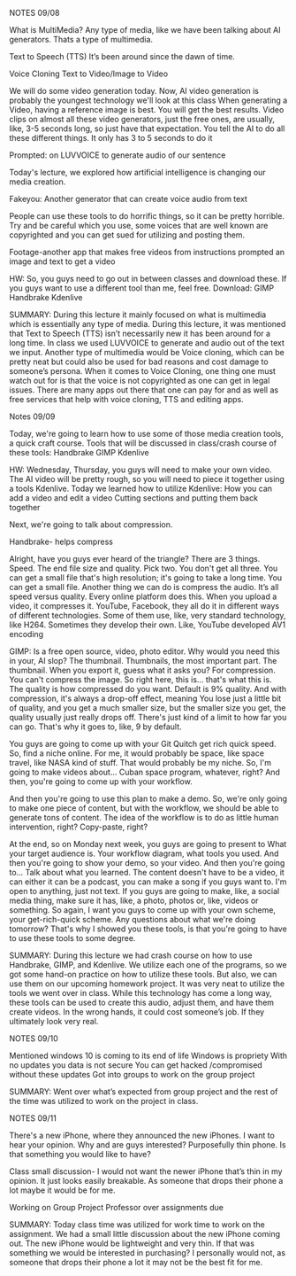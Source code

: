 NOTES 09/08

What is MultiMedia?
Any type of media, like we have been talking about AI generators. Thats a type of multimedia.

Text to Speech (TTS)
It’s been around since the dawn of time.

Voice Cloning
Text to Video/Image to Video

We will do some video generation today. Now, AI video generation is probably the youngest technology we'll look at this class
When generating a Video, having a reference image is best. You will get the best results.
Video clips on almost all these video generators, just the free ones, are usually, like, 3-5 seconds long, so just have that expectation. You tell the AI to do all these different things. It only has 3 to 5 seconds to do it

Prompted: on LUVVOICE to generate audio of our sentence

Today's lecture, we explored how artificial intelligence is changing our media creation.

Fakeyou: Another generator that can create voice audio from text

People can use these tools to do horrific things, so it can be pretty horrible. 
Try and be careful which you use, some voices that are well known are copyrighted and you can get sued for utilizing and posting them.

Footage-another app that makes free videos from instructions
prompted an image and text to get a video

HW: 
So, you guys need to go out in between classes and download these. If you guys want to use a different tool than me, feel free.
Download:
GIMP
Handbrake
Kdenlive

SUMMARY:
 During this lecture it mainly focused on what is multimedia which is essentially any type of media. During this lecture, it was mentioned that Text to Speech (TTS) isn’t necessarily new it has been around for a long time. In class we used LUVVOICE to generate and audio out of the text we input. Another type of multimedia would be Voice cloning, which can be pretty neat but could also be used for bad reasons and cost damage to someone’s persona. When it comes to Voice Cloning, one thing one must watch out for is that the voice is not copyrighted as one can get in legal issues. There are many apps out there that one can pay for and as well as free services that help with voice cloning, TTS and editing apps.



Notes 09/09

Today, we're going to learn how to use some of those media creation tools, a quick craft course.
Tools that will be discussed in class/crash course of these tools:
Handbrake
GIMP
Kdenlive

HW: 
Wednesday, Thursday, you guys will need to make your own video. The AI video will be pretty rough, so you will need to piece it together using a tools Kdenlive.
Today we learned how to utilize Kdenlive:
How you can add a video and edit a video
Cutting sections and putting them back together 

Next, we're going to talk about compression.

Handbrake- helps compress

Alright, have you guys ever heard of the triangle? There are 3 things. Speed.
The end file size and quality. Pick two. You don't get all three. You can get a small file that's high resolution; it's going to take a long time. You can get a small file. Another thing we can do is compress the audio. 
It’s all speed versus quality. Every online platform does this. When you upload a video, it compresses it.
YouTube, Facebook, they all do it in different ways of different technologies. Some of them use, like, very standard technology, like H264. Sometimes they develop their own. Like, YouTube developed AV1 encoding

GIMP:
Is a free open source, video, photo editor. Why would you need this in your, AI slop?
The thumbnail. Thumbnails, the most important part. The thumbnail. When you export it, guess what it asks you? For compression. You can't compress the image. So right here, this is… that's what this is. The quality is how compressed do you want.
Default is 9% quality.
And with compression, it's always a drop-off effect, meaning
You lose just a little bit of quality, and you get a much smaller size, but the smaller size you get, the quality usually just really drops off. There's just kind of a limit to how far you can go. That's why it goes to, like, 9 by default.

You guys are going to come up with your Git Quitch get rich quick speed. So, find a niche online. For me, it would probably be space, like space travel, like NASA kind of stuff. That would probably be my niche.
So, I'm going to make videos about… Cuban space program, whatever, right?
And then, you're going to come up with your workflow.

And then you're going to use this plan to make a demo. So, we're only going to make one piece of content, but with the workflow, we should be able to generate tons of content.
The idea of the workflow is to do as little human intervention, right? Copy-paste, right?

At the end, so on Monday next week, you guys are going to present to What your target audience is.
Your workflow diagram, what tools you used.
And then you're going to show your demo, so your video.
And then you're going to… Talk about what you learned.
The content doesn't have to be a video, it can either it can be a podcast, you can make a song if you guys want to. I'm open to anything, just not text. If you guys are going to make, like, a social media thing, make sure it has, like, a photo, photos or, like, videos or something.
So again, I want you guys to come up with your own scheme, your get-rich-quick scheme. Any questions about what we're doing tomorrow? That's why I showed you these tools, is that you're going to have to use these tools to some degree.

SUMMARY:
During this lecture we had crash course on how to use Handbrake, GIMP, and Kdenlive. We utilize each one of the programs, so we got some hand-on practice on how to utilize these tools. But also, we can use them on our upcoming homework project. It was very neat to utilize the tools we went over in class. While this technology has come a long way, these tools can be used to create this audio, adjust them, and have them create videos. In the wrong hands, it could cost someone’s job. If they ultimately look very real. 


NOTES 09/10

Mentioned windows 10 is coming to its end of life
Windows is propriety 
With no updates you data is not secure
You can get hacked /compromised without these updates 
Got into groups to work on the group project

SUMMARY:
Went over what’s expected from group project and the rest of the time was utilized to work on the project in class.



NOTES 09/11

There's a new iPhone, where they announced the new iPhones. I want to hear your opinion. 
Why and are guys interested?
Purposefully thin phone. Is that something you would like to have?

Class small discussion- I would not want the newer iPhone that’s thin in my opinion. It just looks easily breakable. As someone that drops their phone a lot maybe it would be for me.

Working on Group Project
Professor over assignments due

SUMMARY:
Today class time was utilized for work time to work on the assignment. We had a small little discussion about the new iPhone coming out. The new iPhone would be lightweight and very thin. If that was something we would be interested in purchasing? I personally would not, as someone that drops their phone a lot it may not be the best fit for me.

